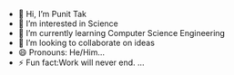 - 👋 Hi, I’m Punit Tak
- 👀 I’m interested in Science
- 🌱 I’m currently learning Computer Science Engineering 
- 💞️ I’m looking to collaborate on ideas 
- 😄 Pronouns: He/Him...
- ⚡ Fun fact:Work will never end. ...

<!---
PunitTak2005/PunitTak2005 is a ✨ special ✨ repository because its `README.md` (this file) appears on your GitHub profile.
You can click the Preview link to take a look at your changes.
--->
